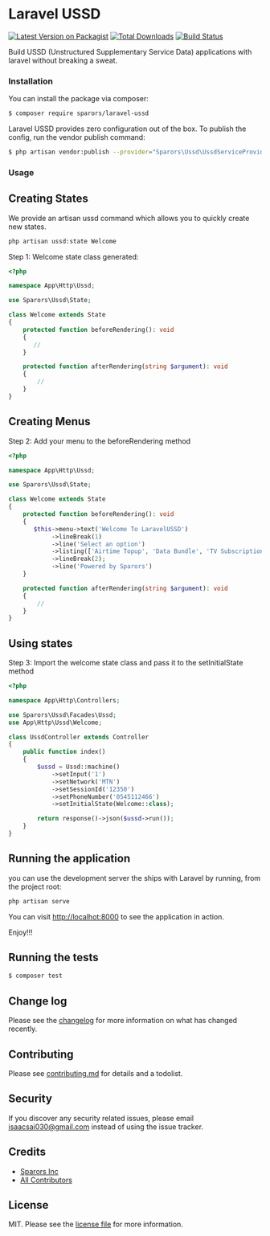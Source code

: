# Laravel USSD

[![Latest Version on Packagist][ico-version]][link-packagist]
[![Total Downloads][ico-downloads]][link-downloads]
[![Build Status][ico-travis]][link-travis]

Build USSD (Unstructured Supplementary Service Data) applications with laravel without breaking a sweat.

### Installation

You can install the package via composer:

``` bash
$ composer require sparors/laravel-ussd
```

Laravel USSD provides zero configuration out of the box. To publish the config, run the vendor publish command:

``` bash
$ php artisan vendor:publish --provider="Sparors\Ussd\UssdServiceProvider" --tag=config
```

### Usage

## Creating States

We provide an artisan ussd command which allows you to quickly create new states.

``` bash
php artisan ussd:state Welcome
````

Step 1: Welcome state class generated:

``` php
<?php

namespace App\Http\Ussd;

use Sparors\Ussd\State;

class Welcome extends State
{
    protected function beforeRendering(): void
    {
       //
    }

    protected function afterRendering(string $argument): void
    {
        //
    }
}
```

## Creating Menus

Step 2: Add your menu to the beforeRendering method

``` php
<?php

namespace App\Http\Ussd;

use Sparors\Ussd\State;

class Welcome extends State
{
    protected function beforeRendering(): void
    {
       $this->menu->text('Welcome To LaravelUSSD')
            ->lineBreak(1)
            ->line('Select an option')
            ->listing(['Airtime Topup', 'Data Bundle', 'TV Subscription', 'ECG/GWCL', 'Talk To Us'])
            ->lineBreak(2);
            ->line('Powered by Sparors')
    }

    protected function afterRendering(string $argument): void
    {
        //
    }
}
```

## Using states

Step 3: Import the welcome state class and pass it to the setInitialState method

``` php
<?php

namespace App\Http\Controllers;

use Sparors\Ussd\Facades\Ussd;
use App\Http\Ussd\Welcome;

class UssdController extends Controller
{
	public function index()
	{
	    $ussd = Ussd::machine()
	        ->setInput('1')
	        ->setNetwork('MTN')
	        ->setSessionId('12350')
	        ->setPhoneNumber('0545112466')
	        ->setInitialState(Welcome::class);

	    return response()->json($ussd->run());
	}
}
```

## Running the application

you can use the development server the ships with Laravel by running, from the project root:

```bash
php artisan serve
```
You can visit [http://localhot:8000](http://localhot:8000) to see the application in action.

Enjoy!!!

## Running the tests

``` bash
$ composer test
```

## Change log

Please see the [changelog](changelog.md) for more information on what has changed recently.

## Contributing

Please see [contributing.md](contributing.md) for details and a todolist.

## Security

If you discover any security related issues, please email isaacsai030@gmail.com instead of using the issue tracker.

## Credits

- [Sparors Inc][link-author]
- [All Contributors][link-contributors]

## License

MIT. Please see the [license file](LICENSE) for more information.

[ico-version]: https://img.shields.io/packagist/v/sparors/laravel-ussd.svg?style=flat-square
[ico-downloads]: https://img.shields.io/packagist/dt/sparors/laravel-ussd.svg?style=flat-square
[ico-travis]: https://img.shields.io/travis/sparors/laravel-ussd/master.svg?style=flat-square

[link-packagist]: https://packagist.org/packages/sparors/laravel-ussd
[link-downloads]: https://packagist.org/packages/sparors/laravel-ussd
[link-travis]: https://travis-ci.com/sparors/laravel-ussd
[link-author]: https://github.com/sparors
[link-contributors]: ../../contributors
